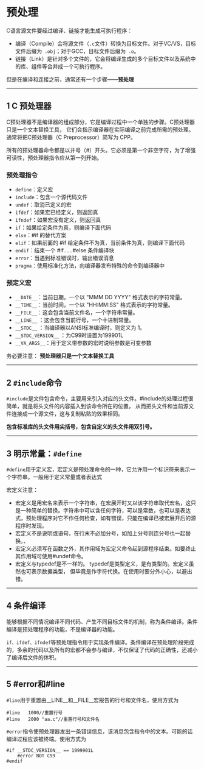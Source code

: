 # 预处理

C语言源文件要经过编译、链接才能生成可执行程序：

- 编译（Compile）会将源文件（`.c`文件）转换为目标文件。对于VC/VS，目标文件后缀为` .obj`；对于GCC，目标文件后缀为` .o`。
- 链接（Link）是针对多个文件的，它会将编译生成的多个目标文件以及系统中的库、组件等合并成一个可执行程序。

但是在编译和连接之前，通常还有一个步骤——**预处理**

---
## 1 C 预处理器

C预处理器不是编译器的组成部分，它是编译过程中一个单独的步骤。C预处理器只是一个文本替换工具，
它们会指示编译器在实际编译之前完成所需的预处理。通常将把C预处理器（C Preprocessor）简写为 CPP。

所有的预处理器命令都是以井号（#）开头。它必须是第一个非空字符，为了增强可读性，预处理器指令应从第一列开始。

###  预处理指令

-  `define`：定义宏 
-  `include`：包含一个源代码文件
-  `undef`：取消已定义的宏
-  `ifdef`：如果宏已经定义，则返回真
-  `ifndef`：如果宏没有定义，则返回真
-  `if`：如果给定条件为真，则编译下面代码
-  `else`：#if 的替代方案
-  `elif`：如果前面的 #if 给定条件不为真，当前条件为真，则编译下面代码
-  `endif`：结束一个 #if……#else 条件编译块
-  `error`：当遇到标准错误时，输出错误消息
-  `pragma`：使用标准化方法，向编译器发布特殊的命令到编译器中

### 预定义宏

- `__DATE__`：当前日期，一个以 "MMM DD YYYY" 格式表示的字符常量。
- `__TIME__`：当前时间，一个以 "HH:MM:SS" 格式表示的字符常量。
- `__FILE__`：这会包含当前文件名，一个字符串常量。
- `__LINE__`	：这会包含当前行号，一个十进制常量。
- `__STDC__`	：当编译器以ANSI标准编译时，则定义为 1。
- `__STDC_VERSION__`	：为C99时设置为199901L
- `__VA_ARGS__`：用于定义带参数的宏时说明参数是可变参数

务必要注意： **预处理器只是一个文本替换工具**

---
## 2 `#include`命令

`#include`是文件包含命令，主要用来引入对应的头文件。#include的处理过程很简单，就是将头文件的内容插入到该命令所在的位置，
从而把头文件和当前源文件连接成一个源文件，这与复制粘贴的效果相同。

**包含标准库的头文件用尖括号，包含自定义的头文件用双引号。**

---
## 3 明示常量：`#define`

`#define`用于定义宏，宏定义是预处理命令的一种，它允许用一个标识符来表示一个字符串。一般用于定义常量或者表达式

宏定义注意：
- 宏定义是用宏名来表示一个字符串，在宏展开时又以该字符串取代宏名，这只是一种简单的替换。字符串中可以含任何字符，可以是常数，也可以是表达式，预处理程序对它不作任何检查，如有错误，只能在编译已被宏展开后的源程序时发现。
- 宏定义不是说明或语句，在行末不必加分号，如加上分号则连分号也一起替换。、
- 宏定义必须写在函数之外，其作用域为宏定义命令起到源程序结束。如要终止其作用域可使用#undef命令。
- 宏定义与typedef是不一样的。 typedef是类型定义，是有类型的。宏定义虽然也可表示数据类型， 但毕竟是作字符代换。在使用时要分外小心，以避出错。

---
## 4 条件编译

能够根据不同情况编译不同代码、产生不同目标文件的机制，称为条件编译。条件编译是预处理程序的功能，不是编译器的功能。

`if、ifdef、ifndef`等预处理指令用于实现条件编译。条件编译在预处理阶段完成的，多余的代码以及所有的宏都不会参与编译，不仅保证了代码的正确性，还减小了编译后文件的体积。


--- 
## 5  #error和#line

`#line`用于重置由__LINE__和__FILE__宏报告的行号和文件名，使用方式为

```
#line   1000//重置行号
#line   2000 "aa.c"//重置行号和文件名
```

`#error`指令使预处理器发出一条错误信息，该消息包含指令中的文本。可能的话编译过程应该被终端。使用方式为

```
#if __STDC_VERSION__ == 1999901L
    #error NOT C99
#endif
```